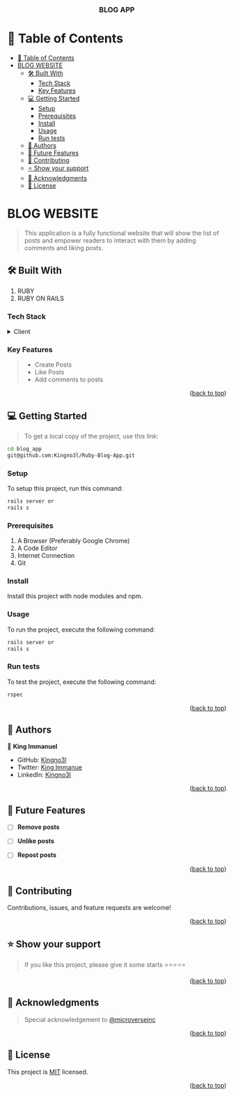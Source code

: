 <a name="readme-top"></a>

<div align="center">

<!-- MAIN HEADING -->

  <h3><b>BLOG APP</b></h3>

</div>

<!-- TABLE OF CONTENTS -->

# 📗 Table of Contents

- [📗 Table of Contents](#-table-of-contents)
- [BLOG WEBSITE ](#blog-website-)
  - [🛠 Built With ](#-built-with-)
    - [Tech Stack ](#tech-stack-)
    - [Key Features ](#key-features-)
  - [💻 Getting Started ](#-getting-started-)
    - [Setup](#setup)
    - [Prerequisites](#prerequisites)
    - [Install](#install)
    - [Usage](#usage)
    - [Run tests](#run-tests)
  - [👥 Authors ](#-authors-)
  - [🔭 Future Features ](#-future-features-)
  - [🤝 Contributing ](#-contributing-)
  - [⭐️ Show your support ](#️-show-your-support-)
  - [🙏 Acknowledgments ](#-acknowledgments-)
  - [📝 License ](#-license-)

<!-- INTRO -->

# BLOG WEBSITE <a name="about-project"></a>

> This application is a fully functional website that will show the list of posts and empower readers to interact with them by adding comments and liking posts.
## 🛠 Built With <a name="built-with"></a>

1. RUBY
2. RUBY ON RAILS

### Tech Stack <a name="tech-stack"></a>

<details>
  <summary>Client</summary>
  <ul>
    <li><a href="https://ruby.org/">RUBY</a></li>
    <li><a href="https://ror.org/">RAILS</a></li>
  </ul>
</details>

<!-- Features -->

### Key Features <a name="key-features"></a>

> - Create Posts
> - Like Posts
> - Add comments to posts
  

<p align="right">(<a href="#readme-top">back to top</a>)</p>

<!-- GETTING STARTED -->

## 💻 Getting Started <a name="getting-started"></a>

> To get a local copy of the project, use this link:

```sh
cd blog_app
git@github.com:Kingno3l/Ruby-Blog-App.git
```

<!-- SETUP -->

### Setup

To setup this project, run this command:

```sh
rails server or 
rails s
```

### Prerequisites

1. A Browser (Preferably Google Chrome)
2. A Code Editor
3. Internet Connection
4. Git

<!-- INSTALL -->

### Install

Install this project with node modules and npm.

### Usage

To run the project, execute the following command:

```sh
rails server or 
rails s
```

### Run tests

To test the project, execute the following command:

```sh
rspec
```

<!-- ## 🚀 Live Demo <a name="live-demo"></a> -->

<!-- - [Live Demo Link]() -->

<p align="right">(<a href="#readme-top">back to top</a>)</p>

<!-- AUTHORS -->

## 👥 Authors <a name="authors"></a>

👤 **King Immanuel**

- GitHub: [Kingno3l](https://github.com/Kingno3l)
- Twitter: [King Immanue](https://twitter.com/Kingnno3l_)
- LinkedIn: [Kingno3l](https://www.linkedin.com/in/Kingno3l)


<p align="right">(<a href="#readme-top">back to top</a>)</p>

## 🔭 Future Features <a name="future-features"></a>

- [ ] **Remove posts**
- [ ] **Unlike posts**
- [ ] **Repost posts**


<p align="right">(<a href="#readme-top">back to top</a>)</p>

<!-- CONTRIBUTION -->

## 🤝 Contributing <a name="contributing"></a>

Contributions, issues, and feature requests are welcome!

<p align="right">(<a href="#readme-top">back to top</a>)</p>

<!--SUPPORT -->

## ⭐️ Show your support <a name="support"></a>

> If you like this project, please give it some starts ⭐️⭐️⭐️⭐️⭐️

<p align="right">(<a href="#readme-top">back to top</a>)</p>

<!-- ACKNOWLEDGEMENTS -->

## 🙏 Acknowledgments <a name="acknowledgements"></a>

> Special acknowledgement to [@microverseinc](https://github.com/microverseinc)

<p align="right">(<a href="#readme-top">back to top</a>)</p>

<!-- LICENSE -->

## 📝 License <a name="license"></a>

This project is [MIT](./LICENSE) licensed.

<p align="right">(<a href="#readme-top">back to top</a>)</p>